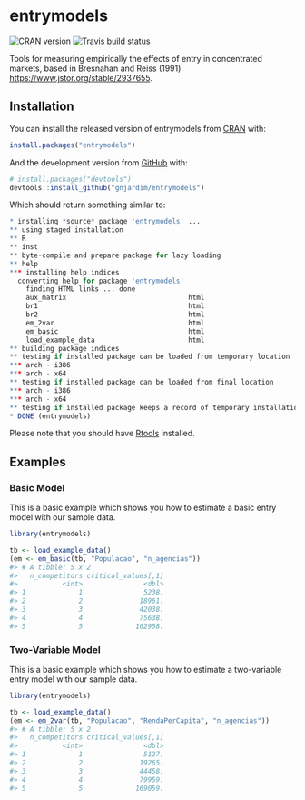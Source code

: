 
<!-- README.md is generated from README.Rmd. Please edit that file -->

# entrymodels

<!-- badges: start -->

![CRAN version](https://www.r-pkg.org/badges/version/entrymodels)
[![Travis build
status](https://travis-ci.org/gnjardim/entrymodels.svg?branch=master)](https://travis-ci.org/gnjardim/entrymodels)
<!-- badges: end -->

Tools for measuring empirically the effects of entry in concentrated
markets, based in Bresnahan and Reiss (1991)
<https://www.jstor.org/stable/2937655>.

## Installation

You can install the released version of entrymodels from
[CRAN](https://CRAN.R-project.org) with:

``` r
install.packages("entrymodels")
```

And the development version from
[GitHub](https://github.com/gnjardim/entrymodels) with:

``` r
# install.packages("devtools")
devtools::install_github("gnjardim/entrymodels")
```

Which should return something similar to:

``` r
* installing *source* package 'entrymodels' ...
** using staged installation
** R
** inst
** byte-compile and prepare package for lazy loading
** help
*** installing help indices
  converting help for package 'entrymodels'
    finding HTML links ... done
    aux_matrix                              html  
    br1                                     html  
    br2                                     html  
    em_2var                                 html  
    em_basic                                html  
    load_example_data                       html  
** building package indices
** testing if installed package can be loaded from temporary location
*** arch - i386
*** arch - x64
** testing if installed package can be loaded from final location
*** arch - i386
*** arch - x64
** testing if installed package keeps a record of temporary installation path
* DONE (entrymodels)
```

Please note that you should have
[Rtools](https://cran.r-project.org/bin/windows/Rtools/) installed.

## Examples

### Basic Model

This is a basic example which shows you how to estimate a basic entry
model with our sample data.

``` r
library(entrymodels)

tb <- load_example_data()
(em <- em_basic(tb, "Populacao", "n_agencias"))
#> # A tibble: 5 x 2
#>   n_competitors critical_values[,1]
#>           <int>               <dbl>
#> 1             1               5238.
#> 2             2              18961.
#> 3             3              42038.
#> 4             4              75638.
#> 5             5             162958.
```

### Two-Variable Model

This is a basic example which shows you how to estimate a two-variable
entry model with our sample data.

``` r
library(entrymodels)

tb <- load_example_data()
(em <- em_2var(tb, "Populacao", "RendaPerCapita", "n_agencias"))
#> # A tibble: 5 x 2
#>   n_competitors critical_values[,1]
#>           <int>               <dbl>
#> 1             1               5127.
#> 2             2              19265.
#> 3             3              44458.
#> 4             4              79959.
#> 5             5             169059.
```
